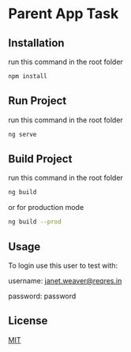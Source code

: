 # Parent App Task


## Installation

run this command in the root folder
```bash
npm install
```

## Run Project

run this command in the root folder
```bash
ng serve
```

## Build Project

run this command in the root folder
```bash
ng build
```
or for production mode
```bash
ng build --prod
```

## Usage

To login use this user to test with:

 username: janet.weaver@reqres.in 

 password: password



## License
[MIT](https://choosealicense.com/licenses/mit/)